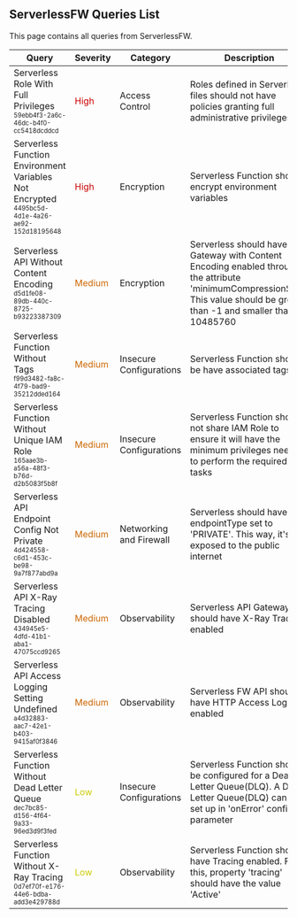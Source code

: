 ## ServerlessFW Queries List
This page contains all queries from ServerlessFW.

|            Query             |Severity|Category|Description|Help|
|------------------------------|--------|--------|-----------|----|
|Serverless Role With Full Privileges<br/><sup><sub>59ebb4f3-2a6c-46dc-b4f0-cc5418dcddcd</sub></sup>|<span style="color:#C00">High</span>|Access Control|Roles defined in Serverless files should not have policies granting full administrative privileges.|<a href="https://www.serverless.com/framework/docs/providers/aws/guide/iam">Documentation</a><br/>|
|Serverless Function Environment Variables Not Encrypted<br/><sup><sub>4495bc5d-4d1e-4a26-ae92-152d18195648</sub></sup>|<span style="color:#C00">High</span>|Encryption|Serverless Function should encrypt environment variables|<a href="https://www.serverless.com/framework/docs/providers/aws/guide/functions#kms-keys">Documentation</a><br/>|
|Serverless API Without Content Encoding<br/><sup><sub>d5d1fe08-89db-440c-8725-b93223387309</sub></sup>|<span style="color:#C60">Medium</span>|Encryption|Serverless should have API Gateway with Content Encoding enabled through the attribute 'minimumCompressionSize'. This value should be greater than -1 and smaller than 10485760|<a href="https://www.serverless.com/framework/docs/providers/aws/events/apigateway#compression">Documentation</a><br/>|
|Serverless Function Without Tags<br/><sup><sub>f99d3482-fa8c-4f79-bad9-35212dded164</sub></sup>|<span style="color:#C60">Medium</span>|Insecure Configurations|Serverless Function should be have associated tags|<a href="https://www.serverless.com/framework/docs/providers/aws/guide/functions#tags">Documentation</a><br/>|
|Serverless Function Without Unique IAM Role<br/><sup><sub>165aae3b-a56a-48f3-b76d-d2b5083f5b8f</sub></sup>|<span style="color:#C60">Medium</span>|Insecure Configurations|Serverless Function should not share IAM Role to ensure it will have the minimum privileges needed to perform the required tasks|<a href="https://www.serverless.com/framework/docs/providers/aws/guide/serverless.yml#functions">Documentation</a><br/>|
|Serverless API Endpoint Config Not Private<br/><sup><sub>4d424558-c6d1-453c-be98-9a7f877abd9a</sub></sup>|<span style="color:#C60">Medium</span>|Networking and Firewall|Serverless should have endpointType set to 'PRIVATE'. This way, it's not exposed to the public internet|<a href="https://www.serverless.com/framework/docs/providers/aws/events/apigateway#configuring-endpoint-types">Documentation</a><br/>|
|Serverless API X-Ray Tracing Disabled<br/><sup><sub>434945e5-4dfd-41b1-aba1-47075ccd9265</sub></sup>|<span style="color:#C60">Medium</span>|Observability|Serverless API Gateway should have X-Ray Tracing enabled|<a href="https://www.serverless.com/framework/docs/providers/aws/events/apigateway#aws-x-ray-tracing">Documentation</a><br/>|
|Serverless API Access Logging Setting Undefined<br/><sup><sub>a4d32883-aac7-42e1-b403-9415af0f3846</sub></sup>|<span style="color:#C60">Medium</span>|Observability|Serverless FW API should have HTTP Access Logging enabled|<a href="https://www.serverless.com/framework/docs/providers/aws/guide/serverless.yml#logs">Documentation</a><br/>|
|Serverless Function Without Dead Letter Queue<br/><sup><sub>dec7bc85-d156-4f64-9a33-96ed3d9f3fed</sub></sup>|<span style="color:#CC0">Low</span>|Insecure Configurations|Serverless Function should be configured for a Dead Letter Queue(DLQ). A Dead Letter Queue(DLQ) can be set up in 'onError' config parameter|<a href="https://www.serverless.com/framework/docs/providers/aws/guide/functions#dead-letter-queue-dlq">Documentation</a><br/>|
|Serverless Function Without X-Ray Tracing<br/><sup><sub>0d7ef70f-e176-44e6-bdba-add3e429788d</sub></sup>|<span style="color:#CC0">Low</span>|Observability|Serverless Function should have Tracing enabled. For this, property 'tracing' should have the value 'Active'|<a href="https://www.serverless.com/framework/docs/providers/aws/guide/functions#aws-x-ray-tracing">Documentation</a><br/>|
